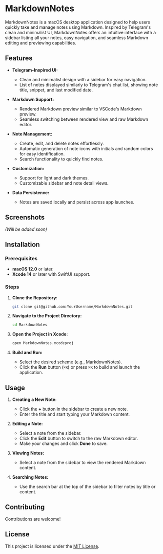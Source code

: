 # MarkdownNotes

MarkdownNotes is a macOS desktop application designed to help users quickly take and manage notes using Markdown. Inspired by Telegram's clean and minimalist UI, MarkdownNotes offers an intuitive interface with a sidebar listing all your notes, easy navigation, and seamless Markdown editing and previewing capabilities.


## Features

- **Telegram-Inspired UI:**
  - Clean and minimalist design with a sidebar for easy navigation.
  - List of notes displayed similarly to Telegram's chat list, showing note title, snippet, and last modified date.
  
- **Markdown Support:**
  - Rendered Markdown preview similar to VSCode's Markdown preview.
  - Seamless switching between rendered view and raw Markdown editor.
  
- **Note Management:**
  - Create, edit, and delete notes effortlessly.
  - Automatic generation of note icons with initials and random colors for easy identification.
  - Search functionality to quickly find notes.
  
- **Customization:**
  - Support for light and dark themes.
  - Customizable sidebar and note detail views.
  
- **Data Persistence:**
  - Notes are saved locally and persist across app launches.
  
## Screenshots

*(Will be added soon)*

## Installation

### Prerequisites

- **macOS 12.0** or later.
- **Xcode 14** or later with SwiftUI support.

### Steps

1. **Clone the Repository:**

   ```bash
   git clone git@github.com:YourUsername/MarkdownNotes.git
   ```

2. **Navigate to the Project Directory:**

   ```bash
   cd MarkdownNotes
   ```

3. **Open the Project in Xcode:**

   ```bash
   open MarkdownNotes.xcodeproj
   ```

4. **Build and Run:**

   - Select the desired scheme (e.g., MarkdownNotes).
   - Click the **Run** button (`⌘R`) or press `⌘R` to build and launch the application.

## Usage

1. **Creating a New Note:**
   - Click the **+** button in the sidebar to create a new note.
   - Enter the title and start typing your Markdown content.

2. **Editing a Note:**
   - Select a note from the sidebar.
   - Click the **Edit** button to switch to the raw Markdown editor.
   - Make your changes and click **Done** to save.

3. **Viewing Notes:**
   - Select a note from the sidebar to view the rendered Markdown content.

4. **Searching Notes:**
   - Use the search bar at the top of the sidebar to filter notes by title or content.

## Contributing

Contributions are welcome! 

## License

This project is licensed under the [MIT License](./LICENSE).

